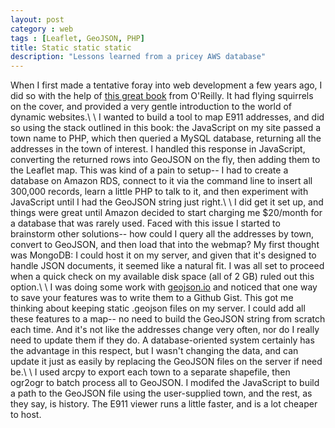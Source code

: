 ```yaml
---
layout: post
category : web
tags : [Leaflet, GeoJSON, PHP]
title: Static static static
description: "Lessons learned from a pricey AWS database"
---
```

When I first made a tentative foray into web development a few years ago, I did so with the help of [this great book](http://www.amazon.com/Learning-MySQL-JavaScript-HTML5-Step/dp/1491949465) from O'Reilly. It had flying squirrels on the cover, and provided a very gentle introduction to the world of dynamic websites.\\
\\
I wanted to build a tool to map E911 addresses, and did so using the stack outlined in this book: the JavaScript on my site passed a town name to PHP, which then queried a MySQL database, returning all the addresses in the town of interest. I handled this response in JavaScript, converting the returned rows into GeoJSON on the fly, then adding them to the Leaflet map. This was kind of a pain to setup-- I had to create a database on Amazon RDS, connect to it via the command line to insert all 300,000 records, learn a little PHP to talk to it, and then experiment with JavaScript until I had the GeoJSON string just right.\\
\\
I did get it set up, and things were great until Amazon decided to start charging me $20/month for a database that was rarely used. Faced with this issue I started to brainstorm other solutions-- how could I query all the addresses by town, convert to GeoJSON, and then load that into the webmap? My first thought was MongoDB: I could host it on my server, and given that it's designed to handle JSON documents, it seemed like a natural fit. I was all set to proceed when a quick check on my available disk space (all of 2 GB) ruled out this option.\\
\\
I was doing some work with [geojson.io](geojson.io) and noticed that one way to save your features was to write them to a Github Gist. This got me thinking about keeping static .geojson files on my server. I could add all these features to a map-- no need to build the GeoJSON string from scratch each time. And it's not like the addresses change very often, nor do I really need to update them if they do. A database-oriented system certainly has the advantage in this respect, but I wasn't changing the data, and can update it just as easily by replacing the GeoJSON files on the server if need be.\\
\\
I used arcpy to export each town to a separate shapefile, then ogr2ogr to batch process all to GeoJSON. I modifed the JavaScript to build a path to the GeoJSON file using the user-supplied town, and the rest, as they say, is history. The E911 viewer runs a little faster, and is a lot cheaper to host.